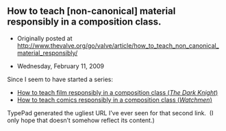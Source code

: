 ## How to teach [non-canonical] material responsibly in a composition class.

 * Originally posted at http://www.thevalve.org/go/valve/article/how_to_teach_non_canonical_material_responsibly/

* Wednesday, February 11, 2009 

Since I seem to have started a series:

*   [How to teach film responsibly in a composition class (_The Dark Knight_)](http://acephalous.typepad.com/acephalous/2009/01/dark-knight-scene-analysis.html)
*   [How to teach comics responsibly in a composition class (_Watchmen_)](http://acephalous.typepad.com/acephalous/2009/02/like-what-i-did-with-the-dark-knight-only-this-time-about-the-fourth-issue-of-watchmenin-making-comics-scott-mccloud-argue.html)

TypePad generated the ugliest URL I’ve ever seen for that second link.  (I only hope that doesn’t somehow reflect its content.)

